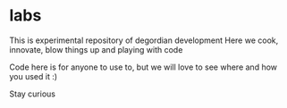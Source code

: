 labs
====

This is experimental repository of degordian development
Here we cook, innovate,  blow things up and playing with code

Code here is for anyone to use to, but we will love to see where and how you used it :)

Stay curious
